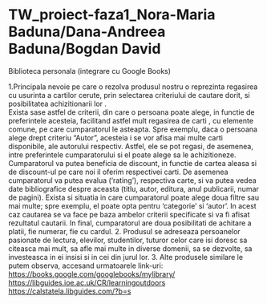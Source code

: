 # TW_proiect-faza1_Nora-Maria Baduna/Dana-Andreea Baduna/Bogdan David


Biblioteca personala (integrare cu Google Books)

1.Principala nevoie pe care o rezolva produsul nostru o reprezinta regasirea cu usurinta a cartilor cerute, prin selectarea criteriului de cautare dorit,  si posibilitatea achizitionarii lor .  
Exista sase astfel de criterii, din care o persoana poate alege, in functie de preferintele acesteia, facilitand astfel mult regasirea de carti , cu elemente comune, pe care cumparatorul le asteapta. Spre exemplu, daca o persoana alege drept criteriu “Autor”,  acesteia  i se vor afisa mai multe carti disponibile, ale autorului respectiv.  Astfel, ele se pot regasi, de asemenea, intre preferintele cumparatorului si el poate alege sa le achizitioneze. Cumparatorul va putea beneficia de discount, in functie de cartea aleasa si de discount-ul pe care noi il oferim respectivei carti.  De asemenea cumparatorul va putea evalua (‘rating’), respectiva carte, si va putea vedea date bibliografice despre aceasta (titlu, autor, editura, anul publicarii, numar de pagini).  Exista si situatia in care cumparatorul poate alege doua filtre sau mai multe;  spre exemplu, el poate opta pentru ‘categorie’ si ‘autor’. In acest caz cautarea se va face pe baza ambelor criterii specificate si va fi afisat rezultatul cautarii. In final, cumparatorul are doua posibilitati de achitare a platii, fie numerar, fie cu cardul.
2. Produsul se adreseaza persoanelor pasionate de lectura, elevilor, studentilor, tuturor celor care isi doresc sa citeasca mai mult, sa afle mai multe in diverse domenii, sa se dezvolte, sa investeasca in ei insisi si in cei din jurul lor.
3. Alte produsele similare le putem observa, accesand urmatoarele link-uri:
https://books.google.com/googlebooks/mylibrary/
https://libguides.ioe.ac.uk/CR/learningoutdoors 
https://calstatela.libguides.com/?b=s 
